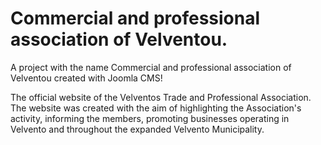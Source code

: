 # Commercial and professional association of Velventou.

A project with the name Commercial and professional association of Velventou created with Joomla CMS!

The official website of the Velventos Trade and Professional Association.
The website was created with the aim of highlighting the Association's activity, informing the members, promoting businesses operating in Velvento and throughout the expanded Velvento Municipality.
